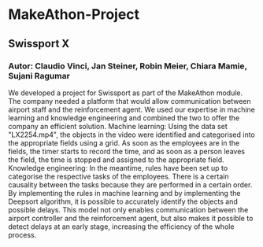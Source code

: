 # MakeAthon-Project
## Swissport X ##
### Autor: Claudio Vinci, Jan Steiner, Robin Meier, Chiara Mamie, Sujani Ragumar

We developed a project for Swissport as part of the MakeAthon module.
The company needed a platform that would allow communication between airport staff and the reinforcement agent. 
We used our expertise in machine learning and knowledge engineering and combined the two to offer the company an efficient solution. 
Machine learning: Using the data set "LX2254.mp4", the objects in the video were identified and categorised into the appropriate fields using a grid. As soon as the employees are in the fields, the timer starts to record the time, and as soon as a person leaves the field, the time is stopped and assigned to the appropriate field. 
Knowledge engineering: In the meantime, rules have been set up to categorise the respective tasks of the employees. There is a certain causality between the tasks because they are performed in a certain order. 
By implementing the rules in machine learning and by implementing the Deepsort algorithm, it is possible to accurately identify the objects and possible delays. 
This model not only enables communication between the airport controller and the reinforcement agent, but also makes it possible to detect delays at an early stage, increasing the efficiency of the whole process.
